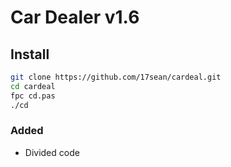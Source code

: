 # Car Dealer v1.6

## Install
```bash
git clone https://github.com/17sean/cardeal.git
cd cardeal
fpc cd.pas
./cd
```

### Added
- Divided code
